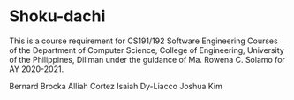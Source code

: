 # Shoku-dachi

This is a course requirement for CS191/192 Software Engineering Courses of the Department of Computer Science, College of Engineering, University of the Philippines, Diliman under the guidance of Ma. Rowena C. Solamo for AY 2020-2021.

Bernard Brocka
Alliah Cortez
Isaiah Dy-Liacco
Joshua Kim
